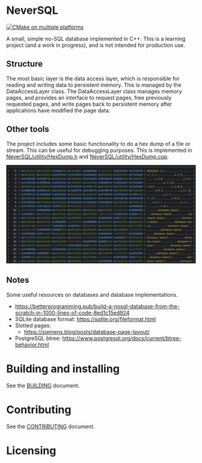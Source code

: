 # NeverSQL

[![CMake on multiple platforms](https://github.com/nrupprecht/NeverSQL/actions/workflows/cmake-build-and-test-platform.yml/badge.svg)](https://github.com/nrupprecht/NeverSQL/actions/workflows/cmake-build-and-test-platform.yml)

A small, simple no-SQL database implemented in C++. This is a learning project (and a work in progress), and is not
intended for production use.

## Structure

The most basic layer is the data access layer, which is responsible for reading and writing data to persistent memory. 
This is managed by the DataAccessLayer class. The DataAccessLayer class manages memory pages, and provides an interface
to request pages, free previously requested pages, and write pages back to persistent memory after applications have 
modified the page data.

## Other tools

The project includes some basic functionality to do a hex dump of a file or stream. This can be useful for debugging
purposes. This is implemented in [NeverSQL/utility/HexDump.h](include/NeverSQL/utility/hexdump.h)
and [NeverSQL/utility/HexDump.cpp](source/NeverSQL/utility/HexDump.cpp).

![Alt text](./images/hexdump-example-1.png)

## Notes

Some useful resources on databases and database implementations.

* https://betterprogramming.pub/build-a-nosql-database-from-the-scratch-in-1000-lines-of-code-8ed1c15ed924
* SQLite database format: https://sqlite.org/fileformat.html
* Slotted pages:
    * https://siemens.blog/posts/database-page-layout/
* PostgreSQL btree: https://www.postgresql.org/docs/current/btree-behavior.html

# Building and installing

See the [BUILDING](BUILDING.md) document.

# Contributing

See the [CONTRIBUTING](CONTRIBUTING.md) document.

# Licensing

<!--
Please go to https://choosealicense.com/licenses/ and choose a license that
fits your needs. The recommended license for a project of this type is the
Boost Software License 1.0.
-->
